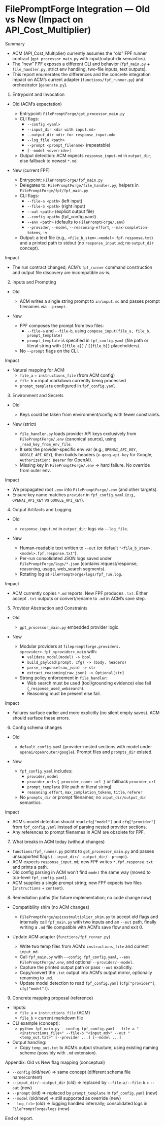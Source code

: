 # FilePromptForge Integration — Old vs New (Impact on API_Cost_Multiplier)

Summary
- ACM (API_Cost_Multiplier) currently assumes the “old” FPF runner contract (`gpt_processor_main.py` with input/output-dir semantics).
- The “new” FPF exposes a different CLI and behavior (`fpf_main.py` + `file_handler.py`, strict env handling, two-file inputs, text outputs).
- This report enumerates the differences and the concrete integration impact on ACM’s current adapter (`functions/fpf_runner.py`) and orchestrator (`generate.py`).

1) Entrypoint and Invocation
- Old (ACM’s expectation)
  - Entrypoint: `FilePromptForge/gpt_processor_main.py`
  - CLI flags:
    - `--config <yaml>`
    - `--input_dir <dir with input.md>`
    - `--output_dir <dir for response_input.md>`
    - `--log_file <path>`
    - `--prompt <prompt_filename>` (repeatable)
    - `[--model <override>]`
  - Output detection: ACM expects `response_input.md` in `output_dir`; else fallback to newest `*.md`.

- New (current FPF)
  - Entrypoint: `FilePromptForge/fpf_main.py`
  - Delegates to: `FilePromptForge/file_handler.py`; helpers in `FilePromptForge/fpf/fpf_main.py`
  - CLI flags:
    - `--file-a <path>`   (left input)
    - `--file-b <path>`   (right input)
    - `--out <path>`      (explicit output file)
    - `--config <path>`   (fpf_config.yaml)
    - `--env <path>`      (defaults to `FilePromptForge/.env`)
    - `--provider`, `--model`, `--reasoning-effort`, `--max-completion-tokens`, `-v`
  - Output: a text file (e.g., `<file_b_stem>.<model>.fpf.response.txt`) and a printed path to stdout (no `response_input.md`; no `output_dir` concept).

Impact
- The run contract changed; ACM’s `fpf_runner` command construction and output file discovery are incompatible as-is.

2) Inputs and Prompting
- Old
  - ACM writes a single string prompt to `in/input.md` and passes prompt filenames via `--prompt`.

- New
  - FPF composes the prompt from two files:
    - `--file-a` and `--file-b`, using `compose_input(file_a, file_b, prompt_template)`
    - `prompt_template` is specified in `fpf_config.yaml` (file path or literal string with `{{file_a}}` / `{{file_b}}` placeholders).
  - No `--prompt` flags on the CLI.

Impact
- Natural mapping for ACM:
  - `file_a` = `instructions_file` (from ACM config)
  - `file_b` = input markdown currently being processed
  - `prompt_template` configured in `fpf_config.yaml`

3) Environment and Secrets
- Old
  - Keys could be taken from environment/config with fewer constraints.

- New (strict)
  - `file_handler.py` loads provider API keys exclusively from `FilePromptForge/.env` (canonical source), using `_read_key_from_env_file`.
  - It sets the provider-specific env var (e.g., `OPENAI_API_KEY`, `GOOGLE_API_KEY`), then builds headers (`x-goog-api-key` for Google; `Authorization: Bearer` for OpenAI).
  - Missing key in `FilePromptForge/.env` => hard failure. No override from outer env.

Impact
- We propagated root `.env` into `FilePromptForge/.env` (and other targets).
- Ensure key name matches `provider` in `fpf_config.yaml` (e.g., `OPENAI_API_KEY` vs `GOOGLE_API_KEY`).

4) Output Artifacts and Logging
- Old
  - `response_input.md` in `output_dir`; logs via `--log_file`.

- New
  - Human-readable text written to `--out` (or default `"<file_b_stem>.<model>.fpf.response.txt"`).
  - Per-run consolidated JSON logs saved under `FilePromptForge/logs/*.json` (contains request/response, reasoning, usage, web_search segments).
  - Rotating log at `FilePromptForge/logs/fpf_run.log`.

Impact
- ACM currently copies `*.md` reports. New FPF produces `.txt`. Either accept `.txt` outputs or convert/rename to `.md` in ACM’s save step.

5) Provider Abstraction and Constraints
- Old
  - `gpt_processor_main.py` embedded provider logic.

- New
  - Modular providers at `filepromptforge.providers.<provider>.fpf_<provider>_main` with:
    - `validate_model(model) -> bool`
    - `build_payload(prompt, cfg) -> (body, headers)`
    - `parse_response(raw_json) -> str`
    - `extract_reasoning(raw_json) -> Optional[str]`
  - Strong policy enforcement in `file_handler`:
    - Web search must be used (tool/grounding evidence) else fail (`_response_used_websearch`).
    - Reasoning must be present else fail.

Impact
- Failures surface earlier and more explicitly (no silent empty saves). ACM should surface these errors.

6) Config schema changes
- Old
  - `default_config.yaml` (provider-nested sections with model under `openai/openrouter/google`). Prompt files and `prompts_dir` existed.

- New
  - `fpf_config.yaml` includes:
    - `provider`, `model`
    - `provider_urls` `{ provider_name: url }` or fallback `provider_url`
    - `prompt_template` (file path or literal string)
    - `reasoning.effort`, `max_completion_tokens`, `title`, `referer`
  - No `prompts_dir` or prompt filenames; no `input_dir/output_dir` semantics.

Impact
- ACM’s model detection should read `cfg["model"]` and `cfg["provider"]` from `fpf_config.yaml` instead of parsing nested provider sections.
- Any references to prompt filenames in ACM are obsolete for FPF.

7) What breaks in ACM today (without changes)
- `functions/fpf_runner.py` points to `gpt_processor_main.py` and passes unsupported flags (`--input_dir/--output_dir/--prompt`).
- ACM expects `response_input.md`; new FPF writes `*.fpf.response.txt` and prints a path.
- Old config parsing in ACM won’t find `model` the same way (moved to top-level `fpf_config.yaml`).
- ACM supplies a single prompt string; new FPF expects two files (`instructions` + `content`).

8) Remediation paths (for future implementation; no code change now)
- Compatibility shim (no ACM changes)
  - `FilePromptForge/apicostmultiplier_shim.py` to accept old flags and internally call `fpf_main.py` with two inputs and an `--out` path, finally writing a `.md` file compatible with ACM’s save flow and exit 0.

- Update ACM adapter (`functions/fpf_runner.py`)
  - Write two temp files from ACM’s `instructions_file` and current `input_md`.
  - Call `fpf_main.py` with `--config fpf_config.yaml`, `--env FilePromptForge/.env`, and optional `--provider/--model`.
  - Capture the printed output path or pass `--out` explicitly.
  - Copy/convert the `.txt` output into ACM’s output mirror, optionally renaming to `.md`.
  - Update model detection to read `fpf_config.yaml` (`cfg["provider"]`, `cfg["model"]`).

9) Concrete mapping proposal (reference)
- Inputs:
  - `file_a` = `instructions_file` (ACM)
  - `file_b` = current markdown file
- CLI example (concept):
  - `python fpf_main.py --config fpf_config.yaml --file-a "<instructions_file>" --file-b "<input_md>" --out "<temp_out.txt>" [--provider ...] [--model ...]`
- Output handling:
  - Copy `temp_out.txt` to ACM’s output structure, using existing naming scheme (possibly with `.md` extension).

Appendix: Old vs New flag mapping (conceptual)
- `--config` (old/new) => same concept (different schema file name/content)
- `--input_dir/--output_dir` (old) => replaced by `--file-a/--file-b` + `--out` (new)
- `--prompt` (old) => replaced by `prompt_template` in `fpf_config.yaml` (new)
- `--model` (old/new) => still supported as override (new)
- `--log_file` (old) => logging handled internally; consolidated logs in `FilePromptForge/logs` (new)

End of report.
